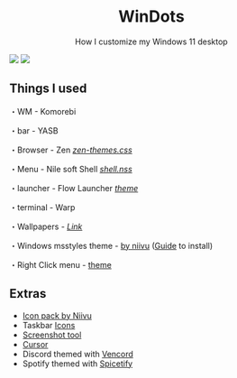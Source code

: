 <p align="center">
    <h1 align="center">WinDots</h2>
</p>

<p align="center">How I customize my Windows 11 desktop</p>

![](https://github.com/lorebookfeen/Dotfiles/blob/main/bluh.jpeg)
![](https://github.com/lorebookfeen/Dotfiles/blob/main/bleh.jpeg)

## Things I used

・WM - Komorebi

・bar -  YASB

・Browser -  Zen [*zen-themes.css*](https://pastebin.com/hQzdpJ7u)

・Menu -  Nile soft Shell [*shell.nss*](https://pastebin.com/R5CJQssX)

・launcher -  Flow Launcher [*theme*](https://github.com/abhidahal/onsetGlaze.flow)

・terminal -  Warp

・Wallpapers -  [*Link*](https://www.wallpaperengine.io/en)

・Windows msstyles theme -  [by niivu](https://www.deviantart.com/niivu/art/pi11z-for-Windows-11-1084568949) ([Guide](https://www.deviantart.com/niivu/art/How-to-install-Windows-10-or-11-Themes-708835586) to install)

・Right Click menu -  [theme](https://github.com/lunar-os/windowsdesktop3/blob/main/theme.nss)

## Extras

- [Icon pack by Niivu](https://github.com/lunar-os/windowsdesktop3/blob/main/7tsp%20Pi11z.7z)
- Taskbar [Icons](https://tablericons.com/)
- [Screenshot tool](https://getsharex.com/)
- [Cursor](https://www.deviantart.com/jepricreations/art/Windows-11-Cursors-Concept-HDPI-890672103)
- Discord themed with [Vencord](https://vencord.dev/)
- Spotify themed with [Spicetify](https://spicetify.app/)

